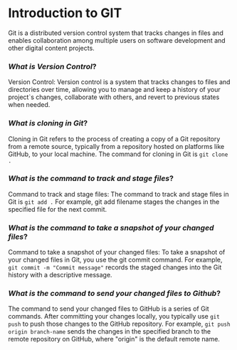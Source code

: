 # Introduction to GIT

Git is a distributed version control system that tracks changes in files and enables collaboration among multiple users on software development and other digital content projects.

### *What is Version Control*?

Version Control: Version control is a system that tracks changes to files and directories over time, allowing you to manage and keep a history of your project`s changes, collaborate with others, and revert to previous states when needed.

### *What is cloning in Git*?

Cloning in Git refers to the process of creating a copy of a Git repository from a remote source, typically from a repository hosted on platforms like GitHub, to your local machine. The command for cloning in Git is `git clone .`

### *What is the command to track and stage files*?

Command to track and stage files: The command to track and stage files in Git is `git add .` For example, git add filename stages the changes in the specified file for the next commit.

### *What is the command to take a snapshot of your changed files*?

Command to take a snapshot of your changed files: To take a snapshot of your changed files in Git, you use the git commit command. For example, `git commit -m "Commit message"` records the staged changes into the Git history with a descriptive message.

### *What is the command to send your changed files to Github*?

The command to send your changed files to GitHub is a series of Git commands. After committing your changes locally, you typically use `git push` to push those changes to the GitHub repository. For example, `git push origin branch-name` sends the changes in the specified branch to the remote repository on GitHub, where "origin" is the default remote name.







